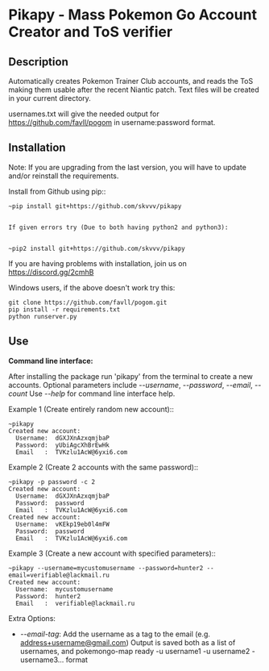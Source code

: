 Pikapy - Mass Pokemon Go Account Creator and ToS verifier
==============================================================

Description
-----------
Automatically creates Pokemon Trainer Club accounts, and reads the ToS making them usable after the recent Niantic patch.
Text files will be created in your current directory. 

usernames.txt will give the needed output for https://github.com/favll/pogom in username:password format.

Installation
------------

Note: If you are upgrading from the last version, you will have to update and/or reinstall the requirements.

Install from Github using pip::

    ~pip install git+https://github.com/skvvv/pikapy
    
    
    If given errors try (Due to both having python2 and python3):
    
    
    ~pip2 install git+https://github.com/skvvv/pikapy  
    
If you are having problems with installation, join us on https://discord.gg/2cmhB

Windows users, if the above doesn't work try this:

    git clone https://github.com/favll/pogom.git
    pip install -r requirements.txt
    python runserver.py

Use
---
**Command line interface:**

After installing the package run 'pikapy' from the terminal to create a new accounts.
Optional parameters include *--username*, *--password*, *--email*, *--count*
Use *--help* for command line interface help.

Example 1 (Create entirely random new account)::

    ~pikapy
    Created new account:
      Username:  dGXJXnAzxqmjbaP
      Password:  yUbiAgcXhBrEwHk
      Email   :  TVKzlu1AcW@6yxi6.com
      
Example 2 (Create 2 accounts with the same password)::

    ~pikapy -p password -c 2
    Created new account:
      Username:  dGXJXnAzxqmjbaP
      Password:  password
      Email   :  TVKzlu1AcW@6yxi6.com
    Created new account:
      Username:  vKEkp19eb0l4mFW
      Password:  password
      Email   :  TVKzlu1AcW@6yxi6.com
      
Example 3 (Create a new account with specified parameters)::

    ~pikapy --username=mycustomusername --password=hunter2 --email=verifiable@lackmail.ru
    Created new account:
      Username:  mycustomusername
      Password:  hunter2
      Email   :  verifiable@lackmail.ru


Extra Options:

- *--email-tag*: Add the username as a tag to the email (e.g. address+username@gmail.com)
Output is saved both as a list of usernames, and pokemongo-map ready -u username1 -u username2 -username3... format

    

